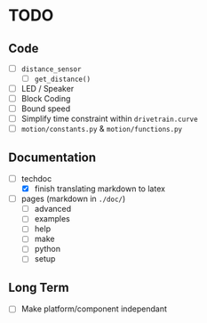 # TODO

## Code

- [ ] `distance_sensor`
  - [ ] `get_distance()`
- [ ] LED / Speaker
- [ ] Block Coding
- [ ] Bound speed
- [ ] Simplify time constraint within `drivetrain.curve`
- [ ] `motion/constants.py` & `motion/functions.py`

## Documentation

- [ ] techdoc
  - [x] finish translating markdown to latex
- [ ] pages (markdown in `./doc/`)
  - [ ] advanced
  - [ ] examples
  - [ ] help
  - [ ] make
  - [ ] python
  - [ ] setup

## Long Term

- [ ] Make platform/component independant
